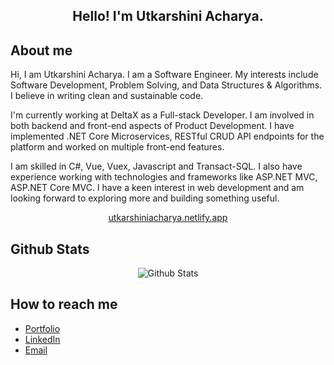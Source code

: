 <h2 align="center">Hello! I'm Utkarshini Acharya.</h2>

<h2>About me</h2>
<p>Hi, I am Utkarshini Acharya. I am a Software Engineer. My interests include Software Development, Problem Solving, and Data Structures & Algorithms. I believe in writing clean and sustainable code.</p>
<p>I'm currently working at DeltaX as a Full-stack Developer. I am involved in both backend and front-end aspects of Product Development. I have implemented .NET Core Microservices, RESTful CRUD API endpoints for the platform and worked on multiple front-end features.</p>
<p>I am skilled in C#, Vue, Vuex, Javascript and Transact-SQL. I also have experience working with technologies and frameworks like ASP.NET MVC, ASP.NET Core MVC. I have a keen interest in web development and am looking forward to exploring more and building something useful.</p>

<p align="center">
    <a href="https://utkarshiniacharya.netlify.app" target="_blank">
        utkarshiniacharya.netlify.app
    </a>
</p>

<h2>Github Stats</h2>
<p align="center">
    <img src="https://github-readme-stats.vercel.app/api?username=utkarshiniacharya&count_private=true&show_icons=true&theme=midnight-purple" alt="Github Stats" />
</p>

<h2>How to reach me</h2>

* [Portfolio](https://utkarshiniacharya.netlify.app)
* [LinkedIn](https://www.linkedin.com/in/utkarshini-acharya-b14b94152)
* [Email](mailto:utkarshiniacharya@gmail.com)
